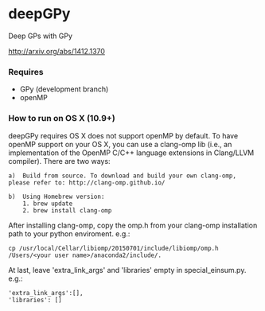 # deepGPy
Deep GPs with GPy

http://arxiv.org/abs/1412.1370

### Requires
 - GPy (development branch)
 - openMP


### How to run on OS X (10.9+) ###
deepGPy requires OS X does not support openMP by default. To have openMP support on your OS X, you can use a clang-omp lib (i.e., an implementation of the OpenMP C/C++ language extensions in Clang/LLVM compiler). There are two ways:

    a)  Build from source. To download and build your own clang-omp, please refer to: http://clang-omp.github.io/
    
    b)  Using Homebrew version:
        1. brew update
        2. brew install clang-omp
    
After installing clang-omp, copy the omp.h from your clang-omp installation path to your python enviroment. e.g.: 

    cp /usr/local/Cellar/libiomp/20150701/include/libiomp/omp.h /Users/<your user name>/anaconda2/include/.
    
At last, leave 'extra_link_args' and 'libraries' empty in special_einsum.py. e.g.:

    'extra_link_args':[],
    'libraries': []
